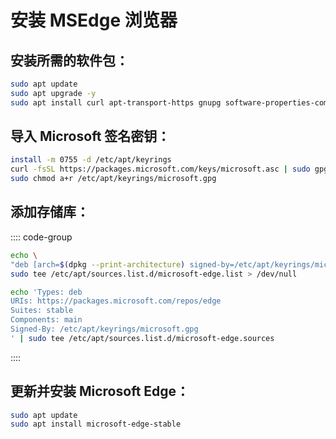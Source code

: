 # 安装 MSEdge 浏览器

##  安装所需的软件包：

```bash
sudo apt update
sudo apt upgrade -y
sudo apt install curl apt-transport-https gnupg software-properties-common -y
```

## 导入 Microsoft 签名密钥：

```bash
install -m 0755 -d /etc/apt/keyrings
curl -fsSL https://packages.microsoft.com/keys/microsoft.asc | sudo gpg --dearmor -o /etc/apt/keyrings/microsoft.gpg
sudo chmod a+r /etc/apt/keyrings/microsoft.gpg
```

## 添加存储库：

:::: code-group
```bash [sources.list 格式]
echo \
"deb [arch=$(dpkg --print-architecture) signed-by=/etc/apt/keyrings/microsoft.gpg] https://packages.microsoft.com/repos/edge stable main" | \
sudo tee /etc/apt/sources.list.d/microsoft-edge.list > /dev/null
```

```bash [DEB822 格式]
echo 'Types: deb
URIs: https://packages.microsoft.com/repos/edge
Suites: stable
Components: main
Signed-By: /etc/apt/keyrings/microsoft.gpg
' | sudo tee /etc/apt/sources.list.d/microsoft-edge.sources
```
::::

## 更新并安装 Microsoft Edge：

```bash
sudo apt update
sudo apt install microsoft-edge-stable
```
